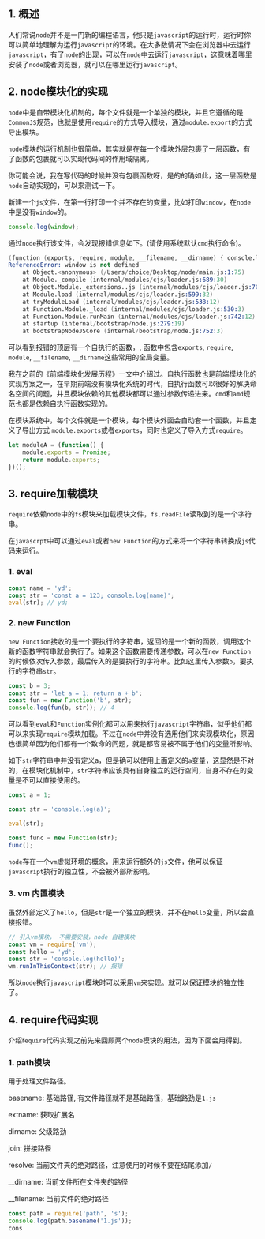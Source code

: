 ## 1. 概述

人们常说```node```并不是一门新的编程语言，他只是```javascript```的运行时，运行时你可以简单地理解为运行```javascript```的环境。在大多数情况下会在浏览器中去运行```javascript```，有了```node```的出现，可以在```node```中去运行```javascript```，这意味着哪里安装了```node```或者浏览器，就可以在哪里运行```javascript```。

## 2. node模块化的实现

```node```中是自带模块化机制的，每个文件就是一个单独的模块，并且它遵循的是```CommonJS```规范，也就是使用```require```的方式导入模块，通过```module.export```的方式导出模块。

```node```模块的运行机制也很简单，其实就是在每一个模块外层包裹了一层函数，有了函数的包裹就可以实现代码间的作用域隔离。

你可能会说，我在写代码的时候并没有包裹函数呀，是的的确如此，这一层函数是```node```自动实现的，可以来测试一下。

新建一个```js```文件，在第一行打印一个并不存在的变量，比如打印```window```，在```node```中是没有```window```的。

```js
console.log(window);
```

通过```node```执行该文件，会发现报错信息如下。(请使用系统默认```cmd```执行命令)。

```s
(function (exports, require, module, __filename, __dirname) { console.log(window);
ReferenceError: window is not defined
    at Object.<anonymous> (/Users/choice/Desktop/node/main.js:1:75)
    at Module._compile (internal/modules/cjs/loader.js:689:30)
    at Object.Module._extensions..js (internal/modules/cjs/loader.js:700:10)
    at Module.load (internal/modules/cjs/loader.js:599:32)
    at tryModuleLoad (internal/modules/cjs/loader.js:538:12)
    at Function.Module._load (internal/modules/cjs/loader.js:530:3)
    at Function.Module.runMain (internal/modules/cjs/loader.js:742:12)
    at startup (internal/bootstrap/node.js:279:19)
    at bootstrapNodeJSCore (internal/bootstrap/node.js:752:3)
```

可以看到报错的顶层有一个自执行的函数，, 函数中包含```exports```, ```require```, ```module```, ```__filename```, ```__dirname```这些常用的全局变量。

我在之前的《前端模块化发展历程》一文中介绍过。自执行函数也是前端模块化的实现方案之一，在早期前端没有模块化系统的时代，自执行函数可以很好的解决命名空间的问题，并且模块依赖的其他模块都可以通过参数传递进来。```cmd```和```amd```规范也都是依赖自执行函数实现的。


在模块系统中，每个文件就是一个模块，每个模块外面会自动套一个函数，并且定义了导出方式 ```module.exports```或者```exports```，同时也定义了导入方式```require```。

```js
let moduleA = (function() {
    module.exports = Promise;
    return module.exports;
})();
```

## 3. require加载模块

```require```依赖```node```中的```fs```模块来加载模块文件，```fs.readFile```读取到的是一个字符串。

在```javascrpt```中可以通过```eval```或者```new Function```的方式来将一个字符串转换成```js```代码来运行。

### 1. eval
```js
const name = 'yd';
const str = 'const a = 123; console.log(name)';
eval(str); // yd;
```

### 2. new Function

```new Function```接收的是一个要执行的字符串，返回的是一个新的函数，调用这个新的函数字符串就会执行了。如果这个函数需要传递参数，可以在```new Function```的时候依次传入参数，最后传入的是要执行的字符串。比如这里传入参数```b```，要执行的字符串```str```。

```js
const b = 3;
const str = 'let a = 1; return a + b';
const fun = new Function('b', str);
console.log(fun(b, str)); // 4
```

可以看到```eval```和```Function```实例化都可以用来执行```javascript```字符串，似乎他们都可以来实现```require```模块加载。不过在```node```中并没有选用他们来实现模块化，原因也很简单因为他们都有一个致命的问题，就是都容易被不属于他们的变量所影响。

如下```str```字符串中并没有定义a，但是确可以使用上面定义的```a```变量，这显然是不对的，在模块化机制中，```str```字符串应该具有自身独立的运行空间，自身不存在的变量是不可以直接使用的。

```js
const a = 1;

const str = 'console.log(a)';

eval(str);

const func = new Function(str);
func();
```

```node```存在一个```vm```虚拟环境的概念，用来运行额外的```js```文件，他可以保证```javascript```执行的独立性，不会被外部所影响。

### 3. vm 内置模块

虽然外部定义了```hello```，但是```str```是一个独立的模块，并不在``hello``变量，所以会直接报错。

```js
// 引入vm模块， 不需要安装，node 自建模块
const vm = require('vm');
const hello = 'yd';
const str = 'console.log(hello)';
wm.runInThisContext(str); // 报错
```

所以```node```执行```javascript```模块时可以采用```vm```来实现。就可以保证模块的独立性了。

## 4. require代码实现

介绍r```equire```代码实现之前先来回顾两个```node```模块的用法，因为下面会用得到。

### 1. path模块

用于处理文件路径。

basename: 基础路径, 有文件路径就不是基础路径，基础路劲是```1.js```

extname: 获取扩展名

dirname: 父级路劲

join: 拼接路径

resolve: 当前文件夹的绝对路径，注意使用的时候不要在结尾添加```/```

__dirname: 当前文件所在文件夹的路径

__filename: 当前文件的绝对路径


```js
const path = require('path', 's');
console.log(path.basename('1.js'));
cons